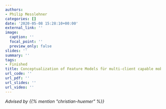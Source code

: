 ```yaml
---
authors:
- Philip Messlehner
categories: []
date: '2020-05-08 15:28:10+00:00'
external_link: ''
image:
  caption: ''
  focal_point: ''
  preview_only: false
slides: ''
summary: ''
tags:
- Finished
title: Conceptualization of Feature Models für multi-client capable mobile Applications
url_code: ''
url_pdf: ''
url_slides: ''
url_video: ''
---
```




*Advised by {{% mention "christian-huemer" %}}*